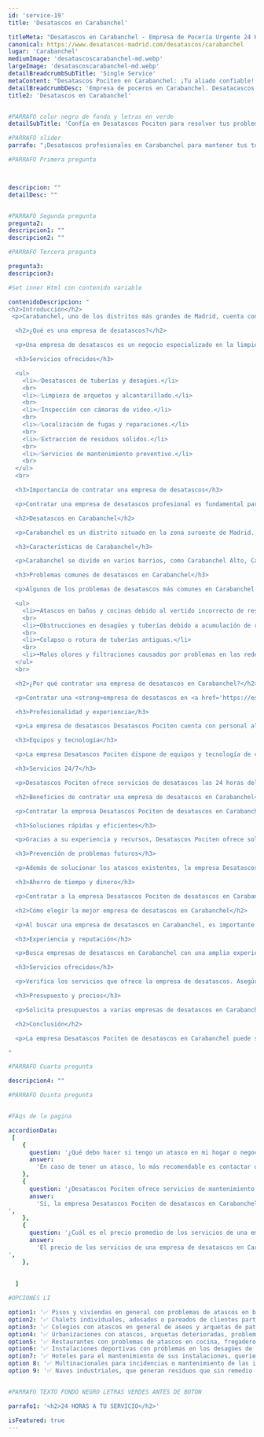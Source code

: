 ```yaml
---
id: 'service-19'
title: 'Desatascos en Carabanchel'

titleMeta: "Desatascos en Carabanchel - Empresa de Pocería Urgente 24 Horas | Desatascos Pociten "
canonical: https://www.desatascos-madrid.com/desatascos/carabanchel
lugar: 'Carabanchel'
mediumImage: 'desatascoscarabanchel-md.webp'
largeImage: 'desatascoscarabanchel-md.webp'
detailBreadcrumbSubTitle: 'Single Service'
metaContent: "Desatascos Pociten en Carabanchel: ¡Tu aliado confiable!. Servicios de Pocería Urgentes 24 horas. Resuelve problemas de obstrucción en tuberías y desagües ☎️ 647 376 782"
detailBreadcrumbDesc: 'Empresa de poceros en Carabanchel. Desatacascos al mejor precio'
title2: 'Desatascos en Carabanchel'


#PARRAFO color negro de fondo y letras en verde
detailSubTitle: 'Confía en Desatascos Pociten para resolver tus problemas de desatascos en Carabanchel de manera profesional y eficiente'

#PARRAFO slider
parrafo: "¡Desatascos profesionales en Carabanchel para mantener tus tuberías en óptimas condiciones!"

#PARRAFO Primera pregunta



descripcion: ""
detailDesc: ""


#PARRAFO Segunda pregunta
pregunta2: 
descripcion1: ""
descripcion2: ""

#PARRAFO Tercera pregunta

pregunta3: 
descripcion3: 

#Set inner Html con contenido variable

contenidoDescripcion: "
<h2>Introducción</h2>
 <p>Carabanchel, uno de los distritos más grandes de Madrid, cuenta con una gran cantidad de viviendas y locales comerciales. El mantenimiento de las redes de saneamiento y desagües es esencial para evitar problemas como atascos, malos olores y filtraciones. En este artículo, exploraremos la importancia de contratar una empresa de desatascos en Carabanchel y los beneficios que ofrece la empresa Desatascos Pociten.</p>

  <h2>¿Qué es una empresa de desatascos?</h2>

  <p>Una empresa de desatascos es un negocio especializado en la limpieza y desbloqueo de tuberías y desagües obstruidos. Estas empresas cuentan con personal capacitado y equipos especializados para hacer frente a una amplia gama de problemas de desatascos.</p>

  <h3>Servicios ofrecidos</h3>

  <ul>
    <li>✅Desatascos de tuberías y desagües.</li>
    <br>
    <li>✅Limpieza de arquetas y alcantarillado.</li>
    <br>
    <li>✅Inspección con cámaras de video.</li>
    <br>
    <li>✅Localización de fugas y reparaciones.</li>
    <br>
    <li>✅Extracción de residuos sólidos.</li>
    <br>
    <li>✅Servicios de mantenimiento preventivo.</li>
    <br>
  </ul>
  <br>

  <h3>Importancia de contratar una empresa de desatascos</h3>

  <p>Contratar una empresa de desatascos profesional es fundamental para garantizar una solución eficiente y duradera a los problemas de obstrucción. Estos especialistas cuentan con los conocimientos, la experiencia y el equipo adecuado para resolver atascos de manera segura, minimizando los daños y evitando futuros problemas.</p>

  <h2>Desatascos en Carabanchel</h2>

  <p>Carabanchel es un distrito situado en la zona suroeste de Madrid. Con una gran población y una amplia variedad de viviendas y locales comerciales, es común encontrar problemas de desatascos en esta zona. La antigüedad de algunas infraestructuras y el uso intensivo de las redes de saneamiento pueden contribuir a la aparición de atascos y obstrucciones.</p>

  <h3>Características de Carabanchel</h3>

  <p>Carabanchel se divide en varios barrios, como Carabanchel Alto, Carabanchel Bajo, Puerta Bonita y Vista Alegre. Cada uno de estos barrios tiene sus propias características y particularidades en términos de infraestructuras de agua y saneamiento. Estas diferencias pueden influir en los problemas de desatascos que se presentan en cada zona.</p>

  <h3>Problemas comunes de desatascos en Carabanchel</h3>

  <p>Algunos de los problemas de desatascos más comunes en Carabanchel incluyen:</p>

  <ul>
    <li>➡️Atascos en baños y cocinas debido al vertido incorrecto de residuos.</li>
    <br>
    <li>➡️Obstrucciones en desagües y tuberías debido a acumulación de residuos, sedimentos o raíces.</li>
    <br>
    <li>➡️Colapso o rotura de tuberías antiguas.</li>
    <br>
    <li>➡️Malos olores y filtraciones causados por problemas en las redes de saneamiento.</li>
  </ul>
  <br>

  <h2>¿Por qué contratar una empresa de desatascos en Carabanchel?</h2>

  <p>Contratar una <strong>empresa de desatascos en <a href='https://es.wikipedia.org/wiki/Carabanchel'>Carabanchel</a></strong> empresa de desatascos en Carabanchel, como Desatascos Pociten, tiene numerosas ventajas y beneficios para los propietarios de viviendas y negocios. Algunas razones para elegir estos servicios son:</p>

  <h3>Profesionalidad y experiencia</h3>

  <p>La empresa de desatascos Desatascos Pociten cuenta con personal altamente capacitado y con amplia experiencia en la resolución de problemas de obstrucción. Estos profesionales conocen las técnicas adecuadas y utilizan equipos especializados para garantizar resultados óptimos.</p>

  <h3>Equipos y tecnología</h3>

  <p>La empresa Desatascos Pociten dispone de equipos y tecnología de vanguardia para llevar a cabo las tareas de limpieza y desbloqueo de manera eficiente. Desde cámaras de video para inspeccionar las tuberías hasta equipos de alta presión para eliminar obstrucciones, estos recursos permiten un diagnóstico preciso y una solución efectiva.</p>

  <h3>Servicios 24/7</h3>

  <p>Desatascos Pociten ofrece servicios de desatascos las 24 horas del día, los 7 días de la semana. Esto significa que puedes contar con su ayuda en cualquier momento, incluso durante los fines de semana y festivos. Los problemas de desatascos pueden surgir en cualquier momento, y tener acceso a servicios de urgencia garantiza una respuesta rápida y eficiente.</p>

  <h2>Beneficios de contratar una empresa de desatascos en Carabanchel</h2>

  <p>Contratar la empresa Desatascos Pociten de desatascos en Carabanchel ofrece una serie de beneficios tanto a nivel práctico como económico. Algunos de estos beneficios incluyen:</p>

  <h3>Soluciones rápidas y eficientes</h3>

  <p>Gracias a su experiencia y recursos, Desatascos Pociten ofrece soluciones rápidas y eficientes a los problemas de obstrucción. Su personal capacitado puede identificar la causa del atasco y aplicar la técnica adecuada para resolverlo de manera efectiva, minimizando el tiempo de inactividad y las molestias.</p>

  <h3>Prevención de problemas futuros</h3>

  <p>Además de solucionar los atascos existentes, la empresa Desatascos Pociten puede ayudar a prevenir problemas futuros. Mediante la limpieza regular de las tuberías y la realización de tareas de mantenimiento preventivo, se puede evitar la acumulación de residuos y la aparición de obstrucciones, lo que prolonga la vida útil de las instalaciones y reduce la necesidad de reparaciones costosas.</p>

  <h3>Ahorro de tiempo y dinero</h3>

  <p>Contratar a la empresa Desatascos Pociten de desatascos en Carabanchel puede ahorrarte tiempo y dinero a largo plazo. Estos profesionales pueden resolver rápidamente los problemas de obstrucción, evitando que se agraven y causen daños mayores. Además, al prevenir problemas futuros, se reduce la necesidad de reparaciones costosas y se minimiza el tiempo de inactividad.</p>

  <h2>Cómo elegir la mejor empresa de desatascos en Carabanchel</h2>

  <p>Al buscar una empresa de desatascos en Carabanchel, es importante considerar algunos aspectos clave para asegurarte de elegir la mejor opción. Aquí hay algunos factores a tener en cuenta:</p>

  <h3>Experiencia y reputación</h3>

  <p>Busca empresas de desatascos en Carabanchel con una amplia experiencia en el sector y una buena reputación entre sus clientes. Puedes leer reseñas y testimonios en línea para obtener una idea de la calidad de sus servicios. Además, asegúrate de que estén debidamente certificados y cuenten con licencias válidas.</p>

  <h3>Servicios ofrecidos</h3>

  <p>Verifica los servicios que ofrece la empresa de desatascos. Asegúrate de que cubran tus necesidades específicas, ya sea la limpieza de tuberías, desbloqueo de desagües, inspección con cámaras u otros servicios relacionados. Cuantas más opciones ofrezcan, mejor preparados estarán para abordar cualquier problema que pueda surgir.</p>

  <h3>Presupuesto y precios</h3>

  <p>Solicita presupuestos a varias empresas de desatascos en Carabanchel y compara los precios. Ten en cuenta que el costo no debe ser el único factor determinante. Considera también la calidad de los servicios, la experiencia del personal y los equipos utilizados. Busca un equilibrio entre calidad y precio.</p>

  <h2>Conclusión</h2>

  <p>La empresa Desatascos Pociten de desatascos en Carabanchel puede ser tu aliado en la resolución de problemas de obstrucción en las tuberías y desagües de tu hogar o negocio. Su experiencia, profesionalidad y tecnología especializada garantizan soluciones rápidas y eficientes, evitando problemas futuros y ahorrando tiempo y dinero. No dudes en contratar sus servicios para mantener tus instalaciones en óptimas condiciones.</p>

"

#PARRAFO Cuarta pregunta

descripcion4: ""

#PARRAFO Quinta pregunta


#FAqs de la pagina

accordionData:
 [
    {
      question: '¿Qué debo hacer si tengo un atasco en mi hogar o negocio en Carabanchel?',
      answer:
        'En caso de tener un atasco, lo más recomendable es contactar de inmediato a la empresa Desatascos Pociten de desatascos en Carabanchel. Evita intentar solucionarlo por ti mismo, ya que podrías empeorar la situación o causar daños adicionales.',
    },
    {
      question: '¿Desatascos Pociten ofrece servicios de mantenimiento para empresas en Carabanchel?',
      answer:
        'Sí, la empresa Desatascos Pociten de desatascos en Carabanchel ofrece servicios de mantenimiento preventivo. Estos servicios consisten en la limpieza regular de las tuberías y desagües para prevenir la acumulación de residuos y obstrucciones. El mantenimiento puede programarse de forma periódica según tus necesidades.
',
    },
    {
      question: '¿Cuál es el precio promedio de los servicios de una empresa de desatascos en Carabanchel?',
      answer:
        'El precio de los servicios de una empresa de desatascos en Carabanchel puede variar dependiendo de diversos factores, como la gravedad del problema, la complejidad de las tuberías y la empresa seleccionada. Es recomendable solicitar presupuestos personalizados a Desatascos Pociten para obtener una estimación precisa.
',
    },
     
  
  ]

#OPCIONES LI

option1: '✅ Pisos y viviendas en general con problemas de atascos en bañeras, fregaderos o inodoros.'
option2: '✅ Chalets individuales, adosados o pareados de clientes particulares en general con problemas de atascos en arquetas de hojas o tierra. '
option3: '✅ Colegios con atascos en general de aseos y arquetas de patios.'
option4: '✅ Urbanizaciones con atascos, arquetas deterioradas, problemas de tuberías o bajantes.'
option5: '✅ Restaurantes con problemas de atascos en cocina, fregaderos o en los aseos de los clientes.'
option6: '✅ Instalaciones deportivas con problemas en los desagües de las piscina o vaciado de arquetas en los vestuarios.'
option7: '✅ Hoteles para el mantenimiento de sus instalaciones, queriendo dar siempre el mejor servicio a sus huéspedes.'
option 8: '✅ Multinacionales para incidencias o mantenimiento de las instalaciones distribuidas en sus oficinas.'
option 9: '✅ Naves industriales, que generan residuos que sin remedio se acumulan en sus arquetas produciendo atrancos.'


#PARRAFO TEXTO FONDO NEGRO LETRAS VERDES ANTES DE BOTON

parrafo1: '<h2>24 HORAS A TU SERVICIO</h2>'

isFeatured: true
---
```

